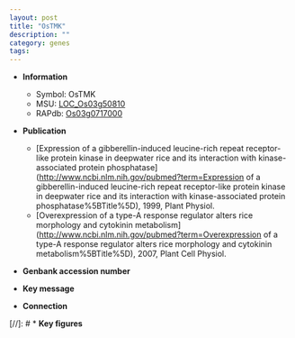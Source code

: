 ```yaml
---
layout: post
title: "OsTMK"
description: ""
category: genes
tags: 
---
```


* **Information**  
    + Symbol: OsTMK  
    + MSU: [LOC_Os03g50810](http://rice.plantbiology.msu.edu/cgi-bin/ORF_infopage.cgi?orf=LOC_Os03g50810)  
    + RAPdb: [Os03g0717000](http://rapdb.dna.affrc.go.jp/viewer/gbrowse_details/irgsp1?name=Os03g0717000)  

* **Publication**  
    + [Expression of a gibberellin-induced leucine-rich repeat receptor-like protein kinase in deepwater rice and its interaction with kinase-associated protein phosphatase](http://www.ncbi.nlm.nih.gov/pubmed?term=Expression of a gibberellin-induced leucine-rich repeat receptor-like protein kinase in deepwater rice and its interaction with kinase-associated protein phosphatase%5BTitle%5D), 1999, Plant Physiol.
    + [Overexpression of a type-A response regulator alters rice morphology and cytokinin metabolism](http://www.ncbi.nlm.nih.gov/pubmed?term=Overexpression of a type-A response regulator alters rice morphology and cytokinin metabolism%5BTitle%5D), 2007, Plant Cell Physiol.

* **Genbank accession number**  

* **Key message**  

* **Connection**  

[//]: # * **Key figures**  


